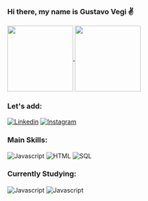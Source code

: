 ### Hi there, my name is Gustavo Vegi ✌️

<a href="https://github.com/gustavovegi/github-readme-stats">
  <img height=150 align="center" src="https://github-readme-stats.vercel.app/api?username=gustavovegi&show_icons=true&theme=dark" />

<a href="https://github.com/gustavovegi/convoychat">
  <img height=150 align="center" src="https://github-readme-stats.vercel.app/api/top-langs?username=gustavovegi&layout=compact&langs_count=8&card_width=320&theme=dark" />
</a><br/>

 ### Let's add:
[![Linkedin](https://img.shields.io/badge/LinkedIn-0077B5?style=for-the-badge&logo=linkedin&logoColor=white)](https://www.linkedin.com/in/gustavo-vegi-ribeiro-b2b1a2272/)
[![Instagram](https://img.shields.io/badge/Instagram-E4405F?style=for-the-badge&logo=instagram&logoColor=white)](https://www.instagram.com/_.vegi/)


### Main Skills:

<div style ="display: inline_block">
    <img align="center" alt="Javascript" src="https://img.shields.io/badge/JavaScript-F7DF1E?style=for-the-badge&logo=javascript&logoColor=black"/>
    <img align="center" alt="HTML" src="https://img.shields.io/badge/HTML-239120?style=for-the-badge&logo=html5&logoColor=white"/>
    <img align="center" alt="SQL" src="https://img.shields.io/badge/-SQL-000?&logo=MySQL&logoColor=4479A1"/>
</div>

### Currently Studying:

<div style="display: inline_block">
      <img align="center" alt="Javascript" src="https://img.shields.io/badge/Java-ED8B00?style=for-the-badge&logo=openjdk&logoColor=white"/>
     <img align="center" alt="Javascript" src="https://img.shields.io/badge/C%23-239120?logo=c-sharp&logoColor=white&style=for-the-badge"/>
</div>
